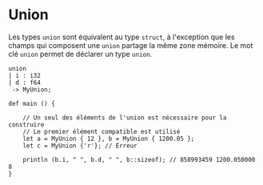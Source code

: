 # Union 

Les types `union` sont équivalent au type `struct`, à l'exception que les champs qui composent une `union` partage la même zone mémoire. Le mot clé `union` permet de déclarer un type `union`. 

```ymir 
union 
| i : i32
| d : f64
 -> MyUnion;

def main () {

	// Un seul des éléments de l'union est nécessaire pour la construire
	// Le premier élément compatible est utilisé 
	let a = MyUnion { 12 }, b = MyUnion { 1200.05 };
	let c = MyUnion {'r'}; // Erreur
	
	println (b.i, " ", b.d, " ", b::sizeof); // 858993459 1200.050000 8		
}
```
